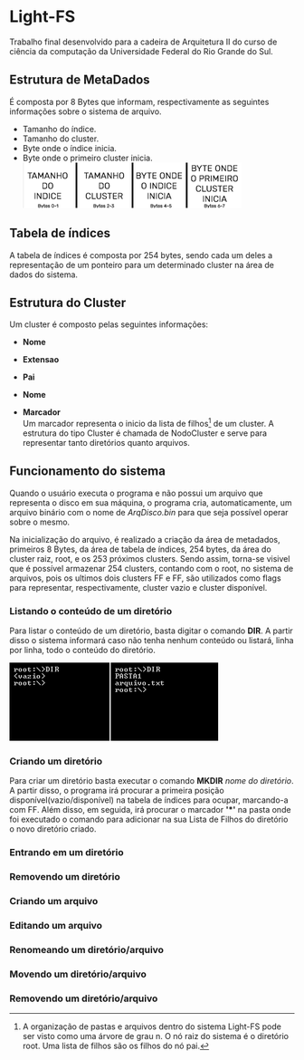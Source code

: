 # Light-FS
Trabalho final desenvolvido para a cadeira de Arquitetura II do curso de ciência da computação da Universidade Federal do Rio Grande do Sul.
## Estrutura de MetaDados
É composta por 8 Bytes que informam, respectivamente as seguintes informações sobre o sistema de arquivo.
- Tamanho do índice.
- Tamanho do cluster.
- Byte onde o índice inicia.
- Byte onde o primeiro cluster inicia.\
![asdas](https://raw.githubusercontent.com/LeoHernandes/FATSimulator/main/Imagens/Metadados.png)
## Tabela de índices
A tabela de índices é composta por 254 bytes, sendo cada um deles a representação de um ponteiro para um determinado cluster na área de dados do sistema.
## Estrutura do Cluster
Um cluster é composto pelas seguintes informações:
- **Nome**

- **Extensao**
- **Pai**
- **Nome**
- **Marcador**\
Um marcador representa o inicio da lista de filhos[^1] de um cluster. A estrutura do tipo Cluster é chamada de NodoCluster e serve para representar tanto diretórios quanto arquivos.

## Funcionamento do sistema
Quando o usuário executa o programa e não possui um arquivo que representa o disco em sua máquina, o programa cria, automaticamente, um arquivo binário com o nome de *ArqDisco.bin* para que seja possível operar sobre o mesmo.

Na inicialização do arquivo, é realizado a criação da área de metadados, primeiros 8 Bytes, da área de tabela de índices, 254 bytes, da área do cluster raiz, root, e os 253 próximos clusters. Sendo assim, torna-se visivel que é possível armazenar 254 clusters, contando com o root, no sistema de arquivos, pois os ultimos dois clusters FF e FF, são utilizados como flags para representar, respectivamente, cluster vazio e cluster disponível.

### Listando o conteúdo de um diretório
Para listar o conteúdo de um diretório, basta digitar o comando **DIR**. A partir disso o sistema informará *<vazio>* caso não tenha nenhum conteúdo ou listará, linha por linha, todo o conteúdo do diretório.

![](https://github.com/LeoHernandes/FATSimulator/blob/main/Imagens/DIR.png)
### Criando um diretório
Para criar um diretório basta executar o comando **MKDIR** *nome do diretório*. A partir disso, o programa irá procurar a primeira posição disponível(vazio/disponível) na tabela de índices para ocupar, marcando-a com FF. Além disso, em seguida, irá procurar o marcador **'*'** na pasta onde foi executado o comando para adicionar na sua Lista de Filhos do diretório o novo diretório criado.

### Entrando em um diretório

### Removendo um diretório
  
### Criando um arquivo
  
### Editando um arquivo
  
### Renomeando um diretório/arquivo

### Movendo um diretório/arquivo

### Removendo um diretório/arquivo


[^1]: A organização de pastas e arquivos dentro do sistema Light-FS pode ser visto como uma árvore de grau n. O nó raiz do sistema é o diretório root. Uma lista de filhos são os filhos do nó pai.
